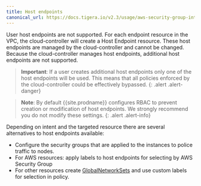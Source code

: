 ```yaml
---
title: Host endpoints
canonical_url: https://docs.tigera.io/v2.3/usage/aws-security-group-integration/host-endpoints
---
```


User host endpoints are not supported.
For each endpoint resource in the VPC, the cloud-controller will create a Host Endpoint resource.
These host endpoints are managed by the cloud-controller and cannot be changed. Because the
cloud-controller manages host endpoints, additional host endpoints are not supported.


> **Important**: If a user creates additional host endpoints only one of the host endpoints will be used.
> This means that all policies enforced by the cloud-controller could be effectively bypassed.
{: .alert .alert-danger}

> **Note**:
> By default {{site.prodname}} configures RBAC to prevent creation or modification of host
> endpoints.  We strongly recommend you do not modify these settings.
{: .alert .alert-info}


Depending on intent and the targeted resource there are several alternatives
to host endpoints available:

- Configure the security groups that are applied to the instances to police traffic to nodes.
- For AWS resources: apply labels to host endpoints for selecting  by AWS Security Group
- For other resources create
[GlobalNetworkSets](/{{page.version}}/reference/calicoctl/resources/globalnetworkset)
and use custom labels for selection in policy.

